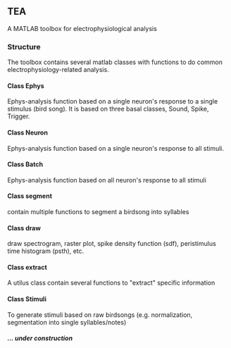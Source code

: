 ## TEA

A MATLAB toolbox for electrophysiological analysis



### Structure

The toolbox contains several matlab classes with functions to do common electrophysiology-related analysis. 

#### Class Ephys

Ephys-analysis function based on a single neuron's response to a single stimulus (bird song). It is based on three basal classes, Sound, Spike, Trigger.

#### Class Neuron

Ephys-analysis function based on a single neuron's response to all stimuli.

#### Class Batch

Ephys-analysis function based on all neuron's response to all stimuli

#### Class segment

contain multiple functions to segment a birdsong into syllables

#### Class draw

draw spectrogram, raster plot, spike density function (sdf), peristimulus time histogram (psth), etc.

#### Class extract

A utilus class contain several functions to "extract" specific information

#### Class Stimuli

To generate stimuli based on raw birdsongs (e.g. normalization, segmentation into single syllables/notes)



##### ... under construction



